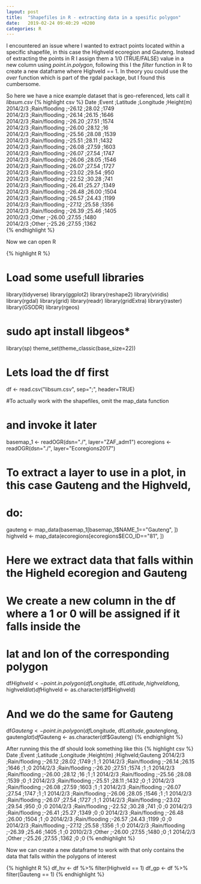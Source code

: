 ```yaml
---
layout: post
title:  "Shapefiles in R - extracting data in a spesific polygon"
date:   2019-02-24 09:40:29 +0200
categories: R  
---
```


I encountered an issue where I wanted to extract points located within
a specific shapefile, in this case the Highveld ecoregion and Gauteng.
Instead of extracting the points in R I assign them a 1/0 (TRUE/FALSE) value in
a new column using *point.in.polygon*, following this I the *filter* function
in R to create a new dataframe where Highveld == 1. In theory you could use the
*over* function which is part of the rgdal package, but I found this
cumbersome.

So here we have a nice example dataset that is geo-referenced, lets call it _libsum.csv_
{% highlight csv %}
Date     ;Event          ;Latitude  ;Longitude  ;Height(m)               
2014/2/3 ;Rain/flooding  ;-26.12    ;28.02      ;1749       		
2014/2/3 ;Rain/flooding  ;-26.14    ;26.15      ;1646       		
2014/2/3 ;Rain/flooding  ;-26.20    ;27.51      ;1574       		
2014/2/3 ;Rain/flooding  ;-26.00    ;28.12      ;16         		
2014/2/3 ;Rain/flooding  ;-25.56    ;28.08      ;1539       		
2014/2/3 ;Rain/flooding  ;-25.51    ;28.11      ;1432       		
2014/2/3 ;Rain/flooding  ;-26.08    ;27.59      ;1603       		
2014/2/3 ;Rain/flooding  ;-26.07    ;27.54      ;1747       		
2014/2/3 ;Rain/flooding  ;-26.06    ;28.05      ;1546       		
2014/2/3 ;Rain/flooding  ;-26.07    ;27.54      ;1727       		
2014/2/3 ;Rain/flooding  ;-23.02    ;29.54      ;950        		
2014/2/3 ;Rain/flooding  ;-22.52    ;30.28      ;741        		
2014/2/3 ;Rain/flooding  ;-26.41    ;25.27      ;1349       		
2014/2/3 ;Rain/flooding  ;-26.48    ;26.00      ;1504       		
2014/2/3 ;Rain/flooding  ;-26.57    ;24.43      ;1199       		
2014/2/3 ;Rain/flooding  ;-27.12    ;25.58      ;1356       		
2014/2/3 ;Rain/flooding  ;-26.39    ;25.46      ;1405       		
2010/2/3 ;Other          ;-26.00    ;27.55      ;1480       		
2014/2/3 ;Other          ;-25.26    ;27.55      ;1362       		
{% endhighlight %}

Now we can open R

{% highlight R %}
# Load some usefull libraries
library(tidyverse)
library(ggplot2)
library(reshape2)
library(viridis)
library(rgdal)
library(grid)
library(readr)
library(gridExtra)
library(raster)
library(GSODR)
library(rgeos)
# sudo apt install libgeos\* 
library(sp)
theme_set(theme_classic(base_size=22))

# Lets load the df first
df <- read.csv("libsum.csv", sep=";", header=TRUE)

#To actually work with the shapefiles, omit the map_data function
# and invoke it later
basemap_1  <- readOGR(dsn="./", layer="ZAF_adm1")
ecoregions <- readOGR(dsn="./", layer="Ecoregions2017")

# To extract a layer to use in a plot, in this case Gauteng and the Highveld,
# do:
gauteng  <- map_data(basemap_1[basemap_1$NAME_1=="Gauteng", ])
highveld <- map_data(ecoregions[ecoregions$ECO_ID=="81", ])

# Here we extract data that falls within the Higheld ecoregion and Gauteng
# We create a new column in the df where a 1 or 0 will be assigned if it falls inside the
# lat and lon of the corresponding polygon
df$Highveld <- point.in.polygon(df$Longitude, df$Latitude, highveld$long, highveld$lat)
df$Highveld <- as.character(df$Highveld)

# And we do the same for Gauteng
df$Gauteng <- point.in.polygon(df$Longitude, df$Latitude, gauteng$long, gauteng$lat)
df$Gauteng <- as.character(df$Gauteng)
{% endhighlight %}

After running this the df should look something like this
{% highlight csv %}
Date     ;Event          ;Latitude  ;Longitude  ;Height(m) ;Highveld;Gauteng
2014/2/3 ;Rain/flooding  ;-26.12    ;28.02      ;1749      ;1     ;1
2014/2/3 ;Rain/flooding  ;-26.14    ;26.15      ;1646      ;1     ;0
2014/2/3 ;Rain/flooding  ;-26.20    ;27.51      ;1574      ;1     ;1
2014/2/3 ;Rain/flooding  ;-26.00    ;28.12      ;16        ;1     ;1
2014/2/3 ;Rain/flooding  ;-25.56    ;28.08      ;1539      ;0     ;1
2014/2/3 ;Rain/flooding  ;-25.51    ;28.11      ;1432      ;0     ;1
2014/2/3 ;Rain/flooding  ;-26.08    ;27.59      ;1603      ;1     ;1
2014/2/3 ;Rain/flooding  ;-26.07    ;27.54      ;1747      ;1     ;1
2014/2/3 ;Rain/flooding  ;-26.06    ;28.05      ;1546      ;1     ;1
2014/2/3 ;Rain/flooding  ;-26.07    ;27.54      ;1727      ;1     ;1
2014/2/3 ;Rain/flooding  ;-23.02    ;29.54      ;950       ;0     ;0
2014/2/3 ;Rain/flooding  ;-22.52    ;30.28      ;741       ;0     ;0
2014/2/3 ;Rain/flooding  ;-26.41    ;25.27      ;1349      ;0     ;0
2014/2/3 ;Rain/flooding  ;-26.48    ;26.00      ;1504      ;1     ;0
2014/2/3 ;Rain/flooding  ;-26.57    ;24.43      ;1199      ;0     ;0
2014/2/3 ;Rain/flooding  ;-27.12    ;25.58      ;1356      ;1     ;0
2014/2/3 ;Rain/flooding  ;-26.39    ;25.46      ;1405      ;1     ;0
2010/2/3 ;Other          ;-26.00    ;27.55      ;1480      ;0     ;1
2014/2/3 ;Other          ;-25.26    ;27.55      ;1362      ;0     ;0
{% endhighlight %}

Now we can create a new dataframe to work with that only contains the data that
falls within the polygons of interest

{% highlight R %}
df_hv <- df %>% filter(Highveld == 1)
df_gp <- df %>% filter(Gauteng == 1)
{% endhighlight %}
